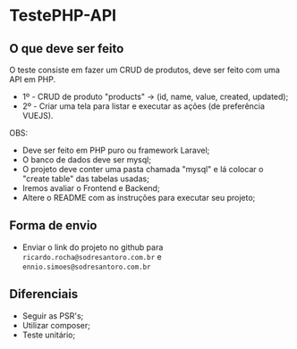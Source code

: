 # TestePHP-API

## O que deve ser feito

O teste consiste em fazer um CRUD de produtos, deve ser feito com uma API em PHP.

- 1º - CRUD de produto "products" -> (id, name, value, created, updated);
- 2º - Criar uma tela para listar e executar as ações (de preferência VUEJS).

OBS:
- Deve ser feito em PHP puro ou framework Laravel;
- O banco de dados deve ser mysql;
- O projeto deve conter uma pasta chamada "mysql" e lá colocar o "create table" das tabelas usadas;
- Iremos avaliar o Frontend e Backend;
- Altere o README com as instruções para executar seu projeto;

## Forma de envio

- Enviar o link do projeto no github para `ricardo.rocha@sodresantoro.com.br` e `ennio.simoes@sodresantoro.com.br` 

## Diferenciais
- Seguir as PSR's;
- Utilizar composer;
- Teste unitário;
